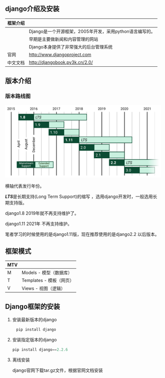 ## django介绍及安装

| 框架介绍 |                                                          |
| -------- | :------------------------------------------------------- |
|          | Django是一个开源框架，2005年开发，采用python语言编写的。 |
|          | 早期是主要做新闻和内容管理的网站                         |
|          | Django本身提供了非常强大的后台管理系统                   |
| 官网     | http://www.djangoproject.com                             |
| 中文文档 | http://djangobook.py3k.cn/2.0/                           |

## 版本介绍

### 版本路线图

![版本路线图](images/version.png)

横轴代表发行年份。

 ***LTS***是长期支持(Long Term Support)的缩写 ，选用django开发时，一般选用长期支持版。

django1.8  2019年就不再支持维护了。

django1.11 2021年 不再支持维护。

笔者学习的时候使用的是django1.11版，现在推荐使用的是django2.2 以后版本。



## 框架模式

| MTV  |                          |
| ---- | ------------------------ |
| M    | Models - 模型（数据库）  |
| T    | Templates - 模板（网页） |
| V    | Views - 视图（逻辑）     |



## Django框架的安装

1.  安装最新版本的django

   ```python
   		pip install django
   ```

2. 安装指定版本的django

   ```python
   pip install django==2.2.6
   ```

3. 离线安装

   django官网下载tar.gz文件，根据官网文档安装

   

